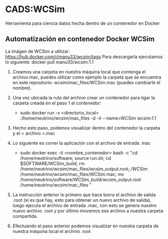 # CADS:WCSim
Herramienta para ciencia datos hecha dentro de un contenedor en Docker

## Automatización en contenedor Docker WCSim

La imágen de WCSim a utilizar: https://hub.docker.com/r/manu33/wcsim/tags
Para descargarla ejecutamos lo siguiente: docker pull manu33/wcsim:1.1

1. Creamos una carpeta en nuestra máquina local que contenga el archivo.mac, puedes utilizar como ejemplo la carpeta que se encuentra en este repositorio:
   wcsim/mac_files/WCSim.mac (puedes cambiarle el nombre).

3. Una vez ubicada la ruta del archivo crear un contenedor para ligar la carpeta creada en el paso 1 al contenedor:
   * sudo docker run -v <directorio_local> :/home/neutrino/wcsim/mac_files -d -it --name=WCSim wcsim:1.1
   
3. Hecho este paso, podemos visualizar dentro del contenedor la carpeta y el < archivo >.mac

4. Lo siguiente es correr la aplicación con el archivo de entrada .mac
    * sudo docker exec -it <nombre_contenedor> bash -c "cd /home/neutrino/software; source run.sh; cd $SOFTWARE/WCSim_build; rm /home/neutrino/wcsim/mac_files/wcsim_output.root;./WCSim /home/neutrino/wcsim/mac_files/WCSim.mac; mv /home/neutrino/software/WCSim_build/wcsim_output.root /home/neutrino/wcsim/mac_files "

5. La instrucción anterior lo primero que hace borra el archivo de salida .root (si es que hay, esto para obtener un nuevo archivo de salida), luego ejecuta el archivo de entrada .mac, con esto se genera nuestro nuevo archivo .root y por último movemos ese archivo a nuestra carpeta compartida.

6. Efectuando el paso anterior podemos visualizar en nuestra carpeta de nuestra máquina local el archivo .root
